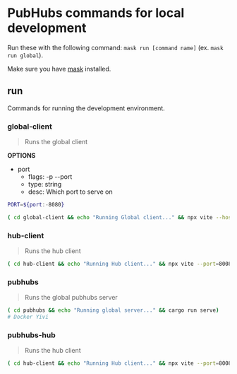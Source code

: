 # PubHubs commands for local development

Run these with the following command: `mask run [command name]` (ex. `mask run global`).

Make sure you have [mask](https://github.com/jacobdeichert/mask) installed.

## run

Commands for running the development environment.

### global-client

> Runs the global client

**OPTIONS**

- port
  - flags: -p --port
  - type: string
  - desc: Which port to serve on

```sh
PORT=${port:-8080}

( cd global-client && echo "Running Global client..." && npx vite --host -l info --port=$PORT)
```

### hub-client

> Runs the hub client

```sh
( cd hub-client && echo "Running Hub client..." && npx vite --port=8008 )
```

### pubhubs

> Runs the global pubhubs server

```sh
( cd pubhubs && echo "Running global server..." && cargo run serve)
# Docker Yivi
```

### pubhubs-hub

> Runs the hub client

```sh
( cd hub-client && echo "Running Hub client..." && npx vite --port=8008 )
```
